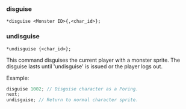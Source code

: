 ### disguise
```
*disguise <Monster ID>{,<char_id>};
```
### undisguise
```
*undisguise {<char_id>};
```

This command disguises the current player with a monster sprite.
The disguise lasts until 'undisguise' is issued or the player logs out.

Example:

```c
disguise 1002; // Disguise character as a Poring.
next;
undisguise; // Return to normal character sprite.
```
